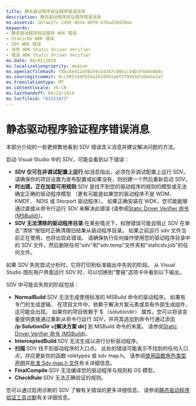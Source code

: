 ```yaml
---
title: 静态驱动程序验证程序错误消息
description: 静态驱动程序验证程序错误消息
ms.assetid: 16fae27c-2495-4b54-9df8-b70ad20d30ab
keywords:
- 静态驱动程序验证程序 WDK 错误
- StaticDV WDK 错误
- SDV WDK 错误
- 消息 WDK Static Driver Verifier
- 错误 WDK Static Driver Verifier
ms.date: 04/02/2018
ms.localizationpriority: medium
ms.openlocfilehash: fdbc8ed12a58a59cbd347c88b1c44b3f4dde888c
ms.sourcegitcommit: 0cc5051945559a242d941a6f2799d161d8eba2a7
ms.translationtype: MT
ms.contentlocale: zh-CN
ms.lasthandoff: 04/23/2019
ms.locfileid: "63353473"
---
```

# <a name="static-driver-verifier-error-messages"></a>静态驱动程序验证程序错误消息


本部分介绍的一些更频繁地看到 SDV 错误含义消息并建议解决问题的方法。

启动 Visual Studio 中的 SDV，可能会看到以下错误：

* **SDV 仅可在非调试配置上运行**:如消息指出，必须在非调试配置上运行 SDV。  请确保你的项目设置为发布配置或如果没有，则创建一个然后重新启动 SDV。
* **时出错，正在加载可用规则**:SDV 是找不到您的驱动程序的规则的模型或无法确定正确的驱动程序模型 （更有可能是如果您的驱动程序不是 WDM、 KMDF、 NDIS 或 Storport 驱动程序）。  如果正确安装在 WDK，您可能能够通过直接从命令行运行 SDV 来解决此错误 (请参阅[Static Driver Verifier 命令 (MSBuild)](-static-driver-verifier-commands--msbuild-.md))。
* **SDV 无法清除的驱动程序目录**:在某些情况下，权限错误可能会阻止 SDV 在单击"清除"按钮时正确清理旧结果从驱动程序目录。  如果之前运行 sdv 文件当前正在使用，也将出现此错误。  请确保执行任何操作使用您的驱动程序目录中的 SDV 文件，然后删除任何"sdv"和"sdv.temp"文件夹和"staticdv.job"的任何文件。

如果 SDV 失败尝试分析时，它将打印到标准输出中失败的阶段。  从 Visual Studio 图形用户界面运行 SDV 时，可以切换到"警报"选项卡中看到以下输出。

SDV 中可能会失败的阶段包括：
* **NormalBuild**:SDV 无法生成使用标准的 MSBuild 命令的驱动程序。  如果有专门的生成逻辑、 在项目文件中，依赖于解决方案元素或具有外部生成组件，这可能会出现。  如果你的项目依赖于 $ （solutiondir） 属性，您可以将该变量提供直接通过重新从命令行运行 SDV，并将其追加到命令行通过添加 **/p:SolutionDir =\[解决方案 dir\]** 到 MSBuild 命令的末尾。  请参阅[Static Driver Verifier 命令 (MSBuild)](-static-driver-verifier-commands--msbuild-.md)。
* **InterceptedBuild**:SDV 无法生成以进行分析驱动程序。  
* **扫描**:SDV 找不到驱动程序的入口点。  此处的错误可能表示不找到的任何入口点，并应更新你的函数 roletypes 或 sdv map.h。  请参阅[使用函数角色类型声明](using-function-role-type-declarations.md)并[批准 Sdv map.h 文件](approving-the-sdv-map-h-file.md)有关详细信息。
* **FinalCompile**:SDV 无法编译您的驱动程序与规则和 OS 模型。
* **CheckRule**:SDV 无法正确验证的规则。

您可以通过启用诊断的 SDV 了解有关错误的更多详细信息。  请参阅[静态驱动程序验证工具诊断](static-driver-verifier-diagnostics.md)有关详细信息。
